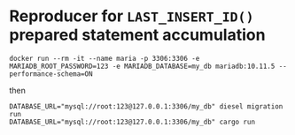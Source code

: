 # Reproducer for `LAST_INSERT_ID()` prepared statement accumulation

```
docker run --rm -it --name maria -p 3306:3306 -e MARIADB_ROOT_PASSWORD=123 -e MARIADB_DATABASE=my_db mariadb:10.11.5 --performance-schema=ON
```

then

```
DATABASE_URL="mysql://root:123@127.0.0.1:3306/my_db" diesel migration run
DATABASE_URL="mysql://root:123@127.0.0.1:3306/my_db" cargo run
```
